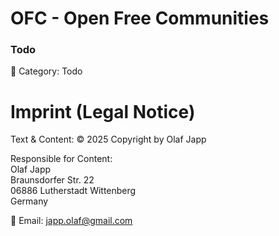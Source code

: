 # OFC - Open Free Communities
### Todo


📌 Category: Todo


# Imprint (Legal Notice)


Text & Content: 
© 2025 Copyright by Olaf Japp  

Responsible for Content:     
Olaf Japp  
Braunsdorfer Str. 22  
06886 Lutherstadt Wittenberg  
Germany

📧 Email: [japp.olaf@gmail.com](mailto:japp.olaf@gmail.com)  

